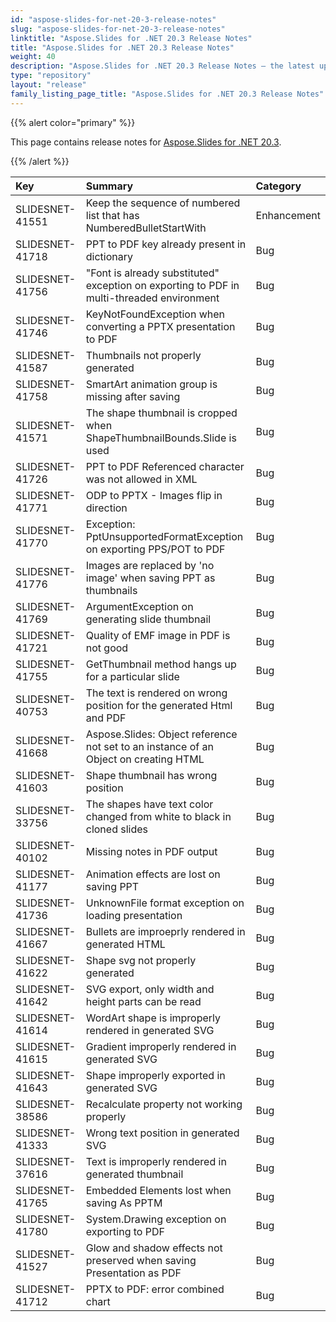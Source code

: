 ```yaml
---
id: "aspose-slides-for-net-20-3-release-notes"
slug: "aspose-slides-for-net-20-3-release-notes"
linktitle: "Aspose.Slides for .NET 20.3 Release Notes"
title: "Aspose.Slides for .NET 20.3 Release Notes"
weight: 40
description: "Aspose.Slides for .NET 20.3 Release Notes – the latest updates and fixes."
type: "repository"
layout: "release"
family_listing_page_title: "Aspose.Slides for .NET 20.3 Release Notes"
---
```


{{% alert color="primary" %}} 

This page contains release notes for [Aspose.Slides for .NET 20.3](https://www.nuget.org/packages/Aspose.Slides.NET/20.3.0).

{{% /alert %}} 

|**Key**|**Summary**|**Category**|
| :- | :- | :- |
|SLIDESNET-41551|Keep the sequence of numbered list that has NumberedBulletStartWith|Enhancement|
|SLIDESNET-41718|PPT to PDF key already present in dictionary|Bug|
|SLIDESNET-41756|"Font is already substituted" exception on exporting to PDF in multi-threaded environment|Bug|
|SLIDESNET-41746|KeyNotFoundException when converting a PPTX presentation to PDF|Bug|
|SLIDESNET-41587|Thumbnails not properly generated |Bug|
|SLIDESNET-41758|SmartArt animation group is missing after saving|Bug|
|SLIDESNET-41571|The shape thumbnail is cropped when ShapeThumbnailBounds.Slide is used|Bug|
|SLIDESNET-41726|PPT to PDF Referenced character was not allowed in XML|Bug|
|SLIDESNET-41771|ODP to PPTX - Images flip in direction|Bug|
|SLIDESNET-41770|Exception: PptUnsupportedFormatException on exporting PPS/POT to PDF|Bug|
|SLIDESNET-41776|Images are replaced by 'no image' when saving PPT as thumbnails|Bug|
|SLIDESNET-41769|ArgumentException on generating slide thumbnail|Bug|
|SLIDESNET-41721|Quality of EMF image in PDF is not good|Bug|
|SLIDESNET-41755|GetThumbnail method hangs up for a particular slide|Bug|
|SLIDESNET-40753|The text is rendered on wrong position for the generated Html and PDF|Bug|
|SLIDESNET-41668|Aspose.Slides: Object reference not set to an instance of an Object on creating HTML|Bug|
|SLIDESNET-41603|Shape thumbnail has wrong position|Bug|
|SLIDESNET-33756|The shapes have text color changed from white to black in cloned slides|Bug|
|SLIDESNET-40102|Missing notes in PDF output|Bug|
|SLIDESNET-41177|Animation effects are lost on saving PPT|Bug|
|SLIDESNET-41736|UnknownFile format exception on loading presentation|Bug|
|SLIDESNET-41667|Bullets are improeprly rendered in generated HTML|Bug|
|SLIDESNET-41622|Shape svg not properly generated|Bug|
|SLIDESNET-41642|SVG export, only width and height parts can be read|Bug|
|SLIDESNET-41614|WordArt shape is improperly rendered in generated SVG|Bug|
|SLIDESNET-41615|Gradient improperly rendered in generated SVG|Bug|
|SLIDESNET-41643|Shape improperly exported in generated SVG|Bug|
|SLIDESNET-38586|Recalculate property not working properly|Bug|
|SLIDESNET-41333|Wrong text position in generated SVG|Bug|
|SLIDESNET-37616|Text is improperly rendered in generated thumbnail|Bug|
|SLIDESNET-41765|Embedded Elements lost when saving As PPTM|Bug|
|SLIDESNET-41780|System.Drawing exception on exporting to PDF|Bug|
|SLIDESNET-41527|Glow and shadow effects not preserved when saving Presentation as PDF|Bug|
|SLIDESNET-41712|PPTX to PDF: error combined chart|Bug|

